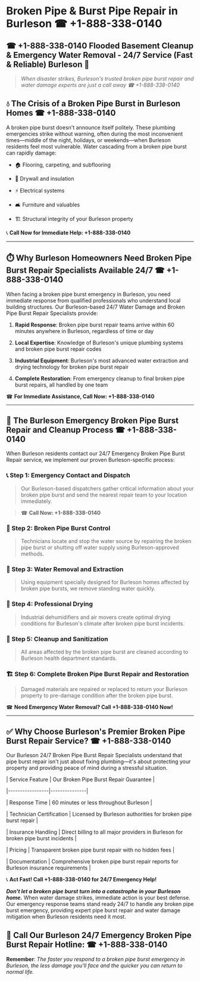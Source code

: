 # Broken Pipe & Burst Pipe Repair in Burleson ☎ +1-888-338-0140  
## ☎ +1-888-338-0140 Flooded Basement Cleanup & Emergency Water Removal - 24/7 Service (Fast & Reliable) Burleson 🚨  

> *When disaster strikes, Burleson's trusted broken pipe burst repair and water damage experts are just a call away ☎ +1-888-338-0140*  

## 💧 The Crisis of a Broken Pipe Burst in Burleson Homes ☎ +1-888-338-0140  

A broken pipe burst doesn't announce itself politely. These plumbing emergencies strike without warning, often during the most inconvenient times—middle of the night, holidays, or weekends—when Burleson residents feel most vulnerable. Water cascading from a broken pipe burst can rapidly damage:  

* 🏠 Flooring, carpeting, and subflooring  
* 🧱 Drywall and insulation  
* ⚡ Electrical systems  
* 🛋️ Furniture and valuables  
* 🏗️ Structural integrity of your Burleson property  

📞 **Call Now for Immediate Help: +1-888-338-0140**  

---  

## ⏱️ Why Burleson Homeowners Need Broken Pipe Burst Repair Specialists Available 24/7 ☎ +1-888-338-0140  

When facing a broken pipe burst emergency in Burleson, you need immediate response from qualified professionals who understand local building structures. Our Burleson-based 24/7 Water Damage and Broken Pipe Burst Repair Specialists provide:  

1. **Rapid Response**: Broken pipe burst repair teams arrive within 60 minutes anywhere in Burleson, regardless of time or day  
2. **Local Expertise**: Knowledge of Burleson's unique plumbing systems and broken pipe burst repair codes  
3. **Industrial Equipment**: Burleson's most advanced water extraction and drying technology for broken pipe burst repair  
4. **Complete Restoration**: From emergency cleanup to final broken pipe burst repairs, all handled by one team  

☎ **For Immediate Assistance, Call Now: +1-888-338-0140**  

---  

## 🔧 The Burleson Emergency Broken Pipe Burst Repair and Cleanup Process ☎ +1-888-338-0140  

When Burleson residents contact our 24/7 Emergency Broken Pipe Burst Repair service, we implement our proven Burleson-specific process:  

### 📞 Step 1: Emergency Contact and Dispatch  
> Our Burleson-based dispatchers gather critical information about your broken pipe burst and send the nearest repair team to your location immediately.  
> ☎ **Call Now: +1-888-338-0140**  

### 🚿 Step 2: Broken Pipe Burst Control  
> Technicians locate and stop the water source by repairing the broken pipe burst or shutting off water supply using Burleson-approved methods.  

### 🌊 Step 3: Water Removal and Extraction  
> Using equipment specially designed for Burleson homes affected by broken pipe bursts, we remove standing water quickly.  

### 💨 Step 4: Professional Drying  
> Industrial dehumidifiers and air movers create optimal drying conditions for Burleson's climate after broken pipe burst incidents.  

### 🧼 Step 5: Cleanup and Sanitization  
> All areas affected by the broken pipe burst are cleaned according to Burleson health department standards.  

### 🏗️ Step 6: Complete Broken Pipe Burst Repair and Restoration  
> Damaged materials are repaired or replaced to return your Burleson property to pre-damage condition after the broken pipe burst.  

☎ **Need Emergency Water Removal? Call +1-888-338-0140 Now!**  

---  

## ✅ Why Choose Burleson's Premier Broken Pipe Burst Repair Service? ☎ +1-888-338-0140  

Our Burleson 24/7 Broken Pipe Burst Repair Specialists understand that pipe burst repair isn't just about fixing plumbing—it's about protecting your property and providing peace of mind during a stressful situation.  

| Service Feature | Our Broken Pipe Burst Repair Guarantee |  
|-----------------|---------------|  
| Response Time | 60 minutes or less throughout Burleson |  
| Technician Certification | Licensed by Burleson authorities for broken pipe burst repair |  
| Insurance Handling | Direct billing to all major providers in Burleson for broken pipe burst incidents |  
| Pricing | Transparent broken pipe burst repair with no hidden fees |  
| Documentation | Comprehensive broken pipe burst repair reports for Burleson insurance requirements |  

📞 **Act Fast! Call +1-888-338-0140 for 24/7 Emergency Help!**  

***Don't let a broken pipe burst turn into a catastrophe in your Burleson home.*** When water damage strikes, immediate action is your best defense. Our emergency response teams stand ready 24/7 to handle any broken pipe burst emergency, providing expert pipe burst repair and water damage mitigation when Burleson residents need it most.  

## 📱 Call Our Burleson 24/7 Emergency Broken Pipe Burst Repair Hotline: ☎ +1-888-338-0140  

**Remember**: *The faster you respond to a broken pipe burst emergency in Burleson, the less damage you'll face and the quicker you can return to normal life.*